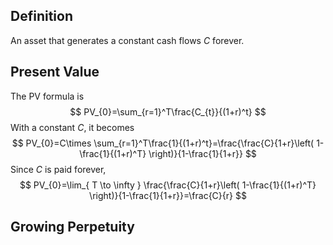 ## Definition
An asset that generates a constant cash flows $C$ forever.
## Present Value
The PV formula is
$$
PV_{0}=\sum_{r=1}^T\frac{C_{t}}{(1+r)^t}
$$
With a constant $C$, it becomes
$$
PV_{0}=C\times \sum_{r=1}^T\frac{1}{(1+r)^t}=\frac{\frac{C}{1+r}\left( 1-\frac{1}{(1+r)^T} \right)}{1-\frac{1}{1+r}}
$$
Since $C$ is paid forever,
$$
PV_{0}=\lim_{ T \to \infty } \frac{\frac{C}{1+r}\left( 1-\frac{1}{(1+r)^T} \right)}{1-\frac{1}{1+r}}=\frac{C}{r}
$$
## Growing Perpetuity
